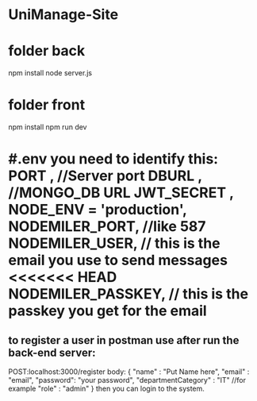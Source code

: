 ﻿# UniManage-Site
 
 # folder back 
npm install
node server.js

# folder front
npm install
npm run dev

#.env
you need to identify this:
PORT , //Server port
DBURL , //MONGO_DB URL
JWT_SECRET ,
NODE_ENV =  'production',
NODEMILER_PORT, //like 587 
NODEMILER_USER, // this is the email you use to send messages
<<<<<<< HEAD
NODEMILER_PASSKEY, // this is the passkey you get for the email
=======

## to register a user in postman use after run the back-end server:
POST:localhost:3000/register
body:
{
"name" : "Put Name here",
"email" : "email",
"password": "your password",
"departmentCategory" : "IT" //for example
"role" : "admin"
 }
then you can login to the system.


